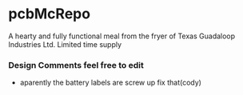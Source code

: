 # pcbMcRepo
A hearty and fully functional meal from the fryer of Texas Guadaloop Industries Ltd. Limited time supply



### Design Comments feel free to edit


- aparently the battery labels are screw up fix that(cody)
